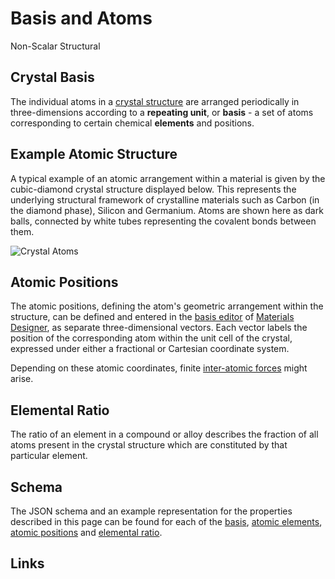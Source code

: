 # Basis and Atoms

<span class="btn badge b-success border-50">Non-Scalar</span> <span class="btn badge b-info border-50">Structural</span>

## Crystal Basis

The individual atoms in a [crystal structure](../../materials/classification/crystalline.md) are arranged periodically in three-dimensions according to a **repeating unit**, or **basis** - a set of atoms corresponding to certain chemical **elements** and positions.  

## Example Atomic Structure

A typical example of an atomic arrangement within a material is given by the cubic-diamond crystal structure displayed below. This represents the underlying structural framework of crystalline materials such as Carbon (in the diamond phase), Silicon and Germanium. Atoms are shown here as dark balls, connected by white tubes representing the covalent bonds between them.

![Crystal Atoms](/images/properties-directory/Properties/crystal_atoms.png "Crystal Atoms")

## Atomic Positions

The atomic positions, defining the atom's geometric arrangement within the structure, can be defined and entered in the [basis editor](../../materials-designer/source-editor/basis.md) of [Materials Designer](../../materials-designer/overview.md), as separate three-dimensional vectors. Each vector labels the position of the corresponding atom within the unit cell of the crystal, expressed under either a fractional or Cartesian coordinate system. 

Depending on these atomic coordinates, finite [inter-atomic forces](atomic-forces.md) might arise.

## Elemental Ratio 

The ratio of an element in a compound or alloy describes the fraction of all atoms present in the crystal structure which are constituted by that particular element.

## Schema 

The JSON schema and an example representation for the properties described in this page can be found for each of the [basis](../../properties/data/list.md#basis), [atomic elements](../../properties/data/list.md#atomic-elements), [atomic positions](../../properties/data/list.md#atomic-coordinates) and [elemental ratio](../../properties/data/list.md#elemental-ratio).

## Links

[^1]: [Wikipedia Bonding in solids, Website](https://en.wikipedia.org/wiki/Bonding_in_solids)
